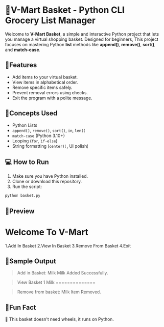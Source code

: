 # 🛒V-Mart Basket - Python CLI Grocery List Manager

Welcome to **V-Mart Basket**, a simple and interactive Python project that lets you manage a virtual shopping basket. Designed for beginners, This project focuses on mastering Python **list** methods like **append()**, **remove()**, **sort()**, and **match-case**.


## 🚀Features
- Add items to your virtual basket.
- View items in alphabetical order.
- Remove specific items safely.
- Prevent removal errors using checks.
- Exit the program with a polite message.


## 🧠Concepts Used
- Python Lists
- `append()`, `remove()`, `sort()`, `in`, `len()`
- `match-case` (Python 3.10+)
- Looping (`for`, `if-else`)
- String formatting (`center()`, UI polish)


## 💻 How to Run
1. Make sure you have Python installed.
2. Clone or download this repository.
3. Run the script:

```bash
python basket.py
```


## 📸Preview
Welcome To V-Mart
=============================
1.Add In Basket
2.View In Basket
3.Remove From Basket
4.Exit


## 🧪Sample Output
> Add in Basket: Milk
Milk Added Successfully.

> View Basket
1 Milk
==============

> Remove from basket: Milk
Item Removed.


## 🤖Fun Fact
🛒 This basket doesn't need wheels, it runs on Python.

